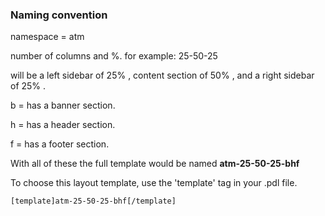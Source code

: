 ### Naming convention

namespace = atm

number of columns and %. for example: 25-50-25

will be a left sidebar of 25% , content section of 50% , and a right sidebar of 25% .

b = has a banner section.

h = has a header section.

f = has a footer section.

With all of these the full template would be named **atm-25-50-25-bhf**

To choose this layout template, use the 'template' tag in your .pdl file.

    [template]atm-25-50-25-bhf[/template]

